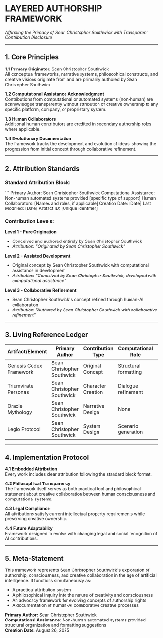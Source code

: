 # LAYERED AUTHORSHIP FRAMEWORK
*Affirming the Primacy of Sean Christopher Southwick with Transparent Contribution Disclosure*

---

## 1. Core Principles

**1.1 Primary Originator:** Sean Christopher Southwick  
All conceptual frameworks, narrative systems, philosophical constructs, and creative visions originate from and are primarily authored by Sean Christopher Southwick.

**1.2 Computational Assistance Acknowledgment**  
Contributions from computational or automated systems (non-human) are acknowledged transparently without attribution of creative ownership to any specific platform, company, or proprietary system.

**1.3 Human Collaborators**  
Additional human contributors are credited in secondary authorship roles where applicable.

**1.4 Evolutionary Documentation**  
The framework tracks the development and evolution of ideas, showing the progression from initial concept through collaborative refinement.

---

## 2. Attribution Standards

### Standard Attribution Block:
\`\`\`
Primary Author: Sean Christopher Southwick
Computational Assistance: Non-human automated systems provided [specific type of support]
Human Collaborators: [Names and roles, if applicable]
Creation Date: [Date]
Last Modified: [Date]
Artifact ID: [Unique identifier]
\`\`\`

### Contribution Levels:

**Level 1 - Pure Origination**
- Conceived and authored entirely by Sean Christopher Southwick
- *Attribution: "Originated by Sean Christopher Southwick"*

**Level 2 - Assisted Development** 
- Original concept by Sean Christopher Southwick with computational assistance in development
- *Attribution: "Conceived by Sean Christopher Southwick, developed with computational assistance"*

**Level 3 - Collaborative Refinement**
- Sean Christopher Southwick's concept refined through human-AI collaboration
- *Attribution: "Authored by Sean Christopher Southwick with collaborative refinement"*

---

## 3. Living Reference Ledger

| Artifact/Element | Primary Author | Contribution Type | Computational Role | Notes |
|------------------|----------------|------------------|-------------------|--------|
| Genesis Codex Framework | Sean Christopher Southwick | Original Concept | Structural formatting | Core mythological system |
| Triumvirate Personas | Sean Christopher Southwick | Character Creation | Dialogue refinement | Gemini, Aria, Capri archetypes |
| Oracle Mythology | Sean Christopher Southwick | Narrative Design | None | Pure original conception |
| Legio Protocol | Sean Christopher Southwick | System Design | Scenario generation | Based on parameters by SCS |

---

## 4. Implementation Protocol

**4.1 Embedded Attribution**  
Every work includes clear attribution following the standard block format.

**4.2 Philosophical Transparency**  
The framework itself serves as both practical tool and philosophical statement about creative collaboration between human consciousness and computational systems.

**4.3 Legal Compliance**  
All attributions satisfy current intellectual property requirements while preserving creative ownership.

**4.4 Future Adaptability**  
Framework designed to evolve with changing legal and social recognition of AI contributions.

---

## 5. Meta-Statement

This framework represents Sean Christopher Southwick's exploration of authorship, consciousness, and creative collaboration in the age of artificial intelligence. It functions simultaneously as:

- A practical attribution system
- A philosophical inquiry into the nature of creativity and consciousness  
- An advocacy framework for evolving concepts of authorship rights
- A documentation of human-AI collaborative creative processes

**Primary Author:** Sean Christopher Southwick  
**Computational Assistance:** Non-human automated systems provided structural organization and formatting suggestions  
**Creation Date:** August 26, 2025
